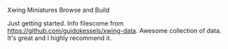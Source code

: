 Xwing Miniatures Browse and Build

Just getting started. Info filescome from https://github.com/guidokessels/xwing-data. Awesome collection of data. It's great and I highly recommend it.